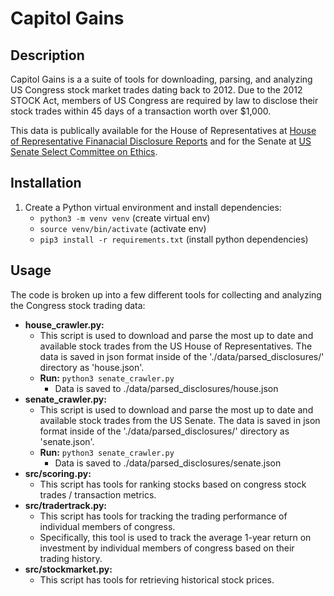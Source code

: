# Capitol Gains

## Description
Capitol Gains is a a suite of tools for downloading, parsing, and analyzing US Congress stock market trades dating back to 2012. Due to the 2012 STOCK Act, members of US Congress are required by law to disclose their stock trades within 45 days of a transaction worth over $1,000. 

This data is publically available for the House of Representatives at [House of Representative Finanacial Disclosure Reports](https://disclosures-clerk.house.gov/FinancialDisclosure) and for the Senate at [US Senate Select Committee on Ethics](https://efdsearch.senate.gov/search/home/).

## Installation
1. Create a Python virtual environment and install dependencies:
    - `python3 -m venv venv` (create virtual env)
    - `source venv/bin/activate` (activate env)
    - `pip3 install -r requirements.txt` (install python dependencies)

## Usage
The code is broken up into a few different tools for collecting and analyzing the Congress stock trading data:
- **house_crawler.py:**
    - This script is used to download and parse the most up to date and available stock trades from the US House of Representatives. The data is saved in json format inside of the './data/parsed_disclosures/' directory as 'house.json'.
    - **Run:** `python3 senate_crawler.py`
        - Data is saved to ./data/parsed_disclosures/house.json
- **senate_crawler.py:**
    - This script is used to download and parse the most up to date and available stock trades from the US Senate. The data is saved in json format inside of the './data/parsed_disclosures/' directory as 'senate.json'.
    - **Run:** `python3 senate_crawler.py`
        - Data is saved to ./data/parsed_disclosures/senate.json
- **src/scoring.py:**
    -  This script has tools for ranking stocks based on congress stock trades / transaction metrics. 
- **src/tradertrack.py:**
    - This script has tools for tracking the trading performance of individual members of congress.
    - Specifically, this tool is used to track the average 1-year return on investment by individual members of congress based on their trading history.
- **src/stockmarket.py:**
    - This script has tools for retrieving historical stock prices.


